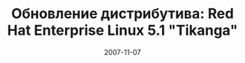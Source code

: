 ---
layout: post
title: "Обновление дистрибутива: Red Hat Enterprise Linux 5.1 \"Tikanga\""
date: 2007-11-07   
---